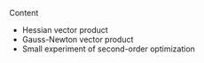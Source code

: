 Content
- Hessian vector product
- Gauss-Newton vector product
- Small experiment of second-order optimization
